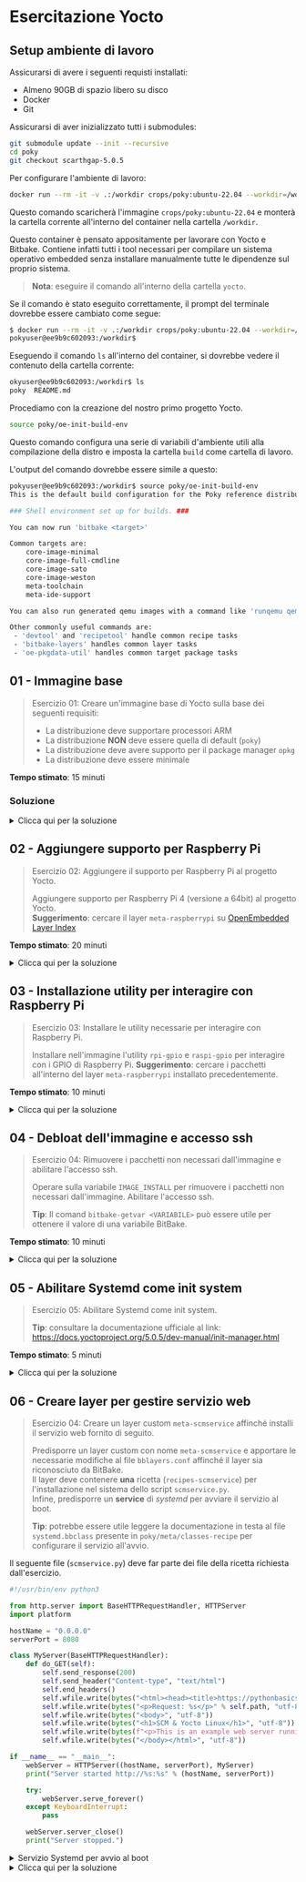 # Esercitazione Yocto

## Setup ambiente di lavoro

Assicurarsi di avere i seguenti requisti installati:

- Almeno 90GB di spazio libero su disco
- Docker
- Git

Assicurarsi di aver inizializzato tutti i submodules:

```bash
git submodule update --init --recursive
cd poky
git checkout scarthgap-5.0.5
```

Per configurare l'ambiente di lavoro:

```bash
docker run --rm -it -v .:/workdir crops/poky:ubuntu-22.04 --workdir=/workdir
```

Questo comando scaricherà l'immagine `crops/poky:ubuntu-22.04` e monterà la cartella corrente all'interno del container nella cartella `/workdir`.

Questo container è pensato appositamente per lavorare con Yocto e Bitbake.
Contiene infatti tutti i tool necessari per compilare un sistema operativo embedded senza installare manualmente tutte le dipendenze sul proprio sistema.

> **Nota**: eseguire il comando all'interno della cartella `yocto`.

Se il comando è stato eseguito correttamente, il prompt del terminale dovrebbe essere cambiato come segue:

```bash
$ docker run --rm -it -v .:/workdir crops/poky:ubuntu-22.04 --workdir=/workdir                                                                                                                                              
pokyuser@ee9b9c602093:/workdir$
```

Eseguendo il comando `ls` all'interno del container, si dovrebbe vedere il contenuto della cartella corrente:

```bash
okyuser@ee9b9c602093:/workdir$ ls
poky  README.md
```

Procediamo con la creazione del nostro primo progetto Yocto.

```bash
source poky/oe-init-build-env
```

Questo comando configura una serie di variabili d'ambiente utili alla compilazione della distro
e imposta la cartella `build` come cartella di lavoro.

L'output del comando dovrebbe essere simile a questo:

```bash
pokyuser@ee9b9c602093:/workdir$ source poky/oe-init-build-env 
This is the default build configuration for the Poky reference distribution.

### Shell environment set up for builds. ###

You can now run 'bitbake <target>'

Common targets are:
    core-image-minimal
    core-image-full-cmdline
    core-image-sato
    core-image-weston
    meta-toolchain
    meta-ide-support

You can also run generated qemu images with a command like 'runqemu qemux86-64'.

Other commonly useful commands are:
 - 'devtool' and 'recipetool' handle common recipe tasks
 - 'bitbake-layers' handles common layer tasks
 - 'oe-pkgdata-util' handles common target package tasks
```

## 01 - Immagine base

> Esercizio 01: Creare un'immagine base di Yocto sulla base dei seguenti requisiti:
>
> - La distribuzione deve supportare processori ARM
> - La distribuzione **NON** deve essere quella di default (`poky`)
> - La distribuzione deve avere supporto per il package manager `opkg`
> - La distribuzione deve essere minimale

**Tempo stimato**: 15 minuti

### Soluzione

<details>
<summary>Clicca qui per la soluzione</summary>

Nel file `build/conf/local.conf` aggiungere le seguenti righe:

```bash
MACHINE ?= "genericarm64" # Supporto per processori ARM
DISTRO ?= "poky-tiny" # Distribuzione alternativa a quella di default, più leggera
PACKAGE_CLASSES ?= "package_ipk" # Supporto per il package manager opkg
```

Compilare l'immagine:

```bash
bitbake core-image-minimal
```

</details>

## 02 - Aggiungere supporto per Raspberry Pi

> Esercizio 02: Aggiungere il supporto per Raspberry Pi al progetto Yocto.
>
> Aggiungere supporto per Raspberry Pi 4 (versione a 64bit) al progetto Yocto.  
> **Suggerimento**: cercare il layer `meta-raspberrypi` su [OpenEmbedded Layer Index](https://layers.openembedded.org/layerindex/branch/master/layers/)

**Tempo stimato**: 20 minuti

<details>
<summary>Clicca qui per la soluzione</summary>

Aggiungere il layer `meta-raspberrypi` come submodule all'interno della cartella `yocto`:

```bash
cd poky
submodule add -b scarthgap git://git.yoctoproject.org/meta-raspberrypi
```

Aggiungere il layer al progetto:

```bash
bitbake-layers add-layer ../meta-raspberrypi
```

Oppure editare il file `build/conf/bblayers.conf` e aggiungere il layer manualmente:

```bash
BBLAYERS ?= " \
  ${TOPDIR}/../poky/meta \
  ${TOPDIR}/../poky/meta-poky \
  ${TOPDIR}/../poky/meta-yocto-bsp \
  ${TOPDIR}/../meta-raspberrypi \
  "
```

A questo punto se si compilasse l'immagine per Raspberry Pi 4, si otterrebbe un errore di compilazione:

```
ERROR: Nothing RPROVIDES 'linux-firmware-rpidistro-bcm43456' (but /workdir/build/../poky/meta/recipes-core/packagegroups/packagegroup-base.bb RDEPENDS on or otherwise requires it)
linux-firmware-rpidistro RPROVIDES linux-firmware-rpidistro-bcm43456 but was skipped: Has a restricted license 'synaptics-killswitch' which is not listed in your LICENSE_FLAGS_ACCEPTED.
```

Per risolvere questo problema, è necessario modificare il file `build/conf/local.conf` e aggiungere la seguente riga:

```bash
LICENSE_FLAGS_WHITELIST = "synaptics-killswitch"
```

A questo punto è possibile compilare l'immagine per Raspberry Pi 4:

```bash
bitbake core-image-base
```

</details>

## 03 - Installazione utility per interagire con Raspberry Pi

> Esercizio 03: Installare le utility necessarie per interagire con Raspberry Pi.
>
> Installare nell'immagine l'utility `rpi-gpio` e `raspi-gpio` per interagire con i GPIO di Raspberry Pi.
> **Suggerimento**: cercare i pacchetti all'interno del layer `meta-raspberrypi` installato precedentemente.

**Tempo stimato**: 10 minuti

<details>
<summary>Clicca qui per la soluzione</summary>

Aggiungere i pacchetti `rpi-gpio` e `raspi-gpio` al file `build/conf/local.conf`:

```bash
IMAGE_INSTALL:append = " rpi-gpio raspi-gpio"
```

Compilare l'immagine:

```bash
bitbake core-image-base
```

</details>

## 04 - Debloat dell'immagine e accesso ssh

> Esercizio 04: Rimuovere i pacchetti non necessari dall'immagine e abilitare l'accesso ssh.
>
> Operare sulla variabile `IMAGE_INSTALL` per rimuovere i pacchetti non necessari dall'immagine.
> Abilitare l'accesso ssh.
>
> **Tip**: Il comand `bitbake-getvar <VARIABILE>` può essere utile per ottenere il valore di una variabile BitBake.

**Tempo stimato**: 10 minuti

<details>
<summary>Clicca qui per la soluzione</summary>

Per ottenere la lista dei pacchetti installati nell'immagine, eseguire il comando:

```bash
$ bitbake-getvar IMAGE_INSTALL
```

Modificare il file `build/conf/local.conf` per rimuovere i pacchetti non necessari e abilitare l'accesso ssh:

```bash
EXTRA_IMAGE_FEATURES:append = " ssh-server-openssh"
DISTRO_FEATURES:remove = " nfc x11 opengl wayland vulkan"
```

Compilare l'immagine:

```bash
bitbake core-image-base
```

</details>

## 05 - Abilitare Systemd come init system

> Esercizio 05: Abilitare Systemd come init system.
>
> **Tip**: consultare la documentazione ufficiale al link: https://docs.yoctoproject.org/5.0.5/dev-manual/init-manager.html

**Tempo stimato**: 5 minuti

<details>
<summary>Clicca qui per la soluzione</summary>

Modificare il file `build/conf/local.conf` per abilitare Systemd come init system:

```bash
DISTRO_FEATURES:append = " systemd"
VIRTUAL-RUNTIME_init_manager = "systemd"
```

Compilare l'immagine:

```bash
bitbake core-image-base
```

</details>

## 06 - Creare layer per gestire servizio web

> Esercizio 04: Creare un layer custom `meta-scmservice` affinché installi il servizio web fornito di seguito.
>
> Predisporre un layer custom con nome `meta-scmservice` e apportare le necessarie modifiche al file `bblayers.conf` affinché il layer sia riconosciuto da BitBake.  
> Il layer deve contenere **una** ricetta (`recipes-scmservice`) per l'installazione nel sistema dello script `scmservice.py`.  
> Infine, predisporre un **service** di _systemd_ per avviare il servizio al boot.
>
> **Tip**: potrebbe essere utile leggere la documentazione in testa al file `systemd.bbclass` presente in `poky/meta/classes-recipe` per configurare il servizio all'avvio.

Il seguente file (`scmservice.py`) deve far parte dei file della ricetta richiesta dall'esercizio.

```python
#!/usr/bin/env python3

from http.server import BaseHTTPRequestHandler, HTTPServer
import platform

hostName = "0.0.0.0"
serverPort = 8080

class MyServer(BaseHTTPRequestHandler):
    def do_GET(self):
        self.send_response(200)
        self.send_header("Content-type", "text/html")
        self.end_headers()
        self.wfile.write(bytes("<html><head><title>https://pythonbasics.org</title></head>", "utf-8"))
        self.wfile.write(bytes("<p>Request: %s</p>" % self.path, "utf-8"))
        self.wfile.write(bytes("<body>", "utf-8"))
        self.wfile.write(bytes("<h1>SCM & Yocto Linux</h1>", "utf-8"))
        self.wfile.write(bytes(f"<p>This is an example web server running on {platform.uname()[1]}.</p>", "utf-8"))
        self.wfile.write(bytes("</body></html>", "utf-8"))

if __name__ == "__main__":        
    webServer = HTTPServer((hostName, serverPort), MyServer)
    print("Server started http://%s:%s" % (hostName, serverPort))

    try:
        webServer.serve_forever()
    except KeyboardInterrupt:
        pass

    webServer.server_close()
    print("Server stopped.")
```

<details>
<summary>Servizio Systemd per avvio al boot</summary>

Anche questo file (`scmservice.service`) deve far parte dei file della ricetta.

```systemd
[Unit]
Description=SCM Example Service
After=network.target

[Service]
ExecStart=/bin/scmservice
Restart=always

[Install]
WantedBy=multi-user.target
```
</details>

<details>
<summary>Clicca qui per la soluzione</summary>

```bash
$ bitbake-layers create-layer ../meta-scmservice
```

Aggiungere il layer al progetto:

```bash
BBLAYERS ?= " \
  ${TOPDIR}/../poky/meta \
  ${TOPDIR}/../poky/meta-poky \
  ${TOPDIR}/../poky/meta-yocto-bsp \
  ${TOPDIR}/../meta-raspberrypi \
  ${TOPDIR}/../meta-scmservice \
  "
```

Creare la cartella `recipes-webservice` all'interno del layer `meta-scmservice` con all'interno i seguenti file:

- Cartella `files` con all'interno i file `scmservice.py` e `scmservice.service`
- File `scmservice_1.0.0.bb` con il seguente contenuto:

```bash
SUMMARY = "My Python Script"
DESCRIPTION = "A simple Python script example."
LICENSE = "MIT"
LIC_FILES_CHKSUM = "file://${COMMON_LICENSE_DIR}/MIT;md5=0835ade698e0bcf8506ecda2f7b4f302"

SRC_URI = "file://scmservice.py \
           file://scmservice.service"

S = "${WORKDIR}"

RDEPENDS:${PN} = "python3-modules"

inherit python3native
inherit systemd

do_install(){
    install -d ${D}${bindir}
    install -d ${D}${systemd_unitdir}/system

    install -m 0755 ${S}/scmservice.py ${D}${bindir}/scmservice
    install -m 0644 ${S}/scmservice.service ${D}${systemd_unitdir}/system/
}

SYSTEMD_SERVICE:${PN} = "scmservice.service"
```

Aggiungere la feature alla configurazione:

```bash
IMAGE_INSTALL:append = " scmservice"
```

Compilare l'immagine:

```bash
bitbake core-image-base
```

</details>
